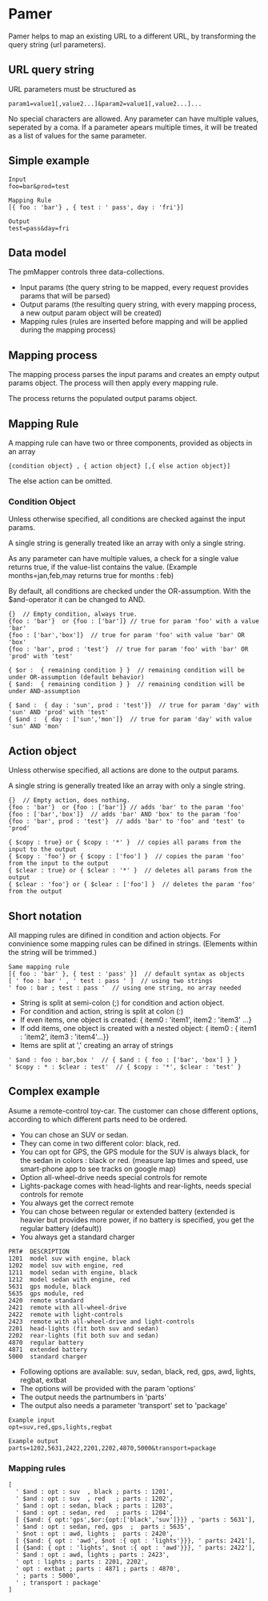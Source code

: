 # Pamer

Pamer helps to map an existing URL to a different URL, by transforming the query string (url parameters).

## URL query string

URL parameters must be structured as 

```
param1=value1[,value2...]&param2=value1[,value2...]...
```

No special characters are allowed.
Any parameter can have multiple values, seperated by a coma.
If a parameter apears multiple times, it will be treated as a list of values for the same parameter.

## Simple example

```
Input
foo=bar&prod=test
```

```
Mapping Rule
[{ foo : 'bar'} , { test : ' pass', day : 'fri'}]
```

```
Output
test=pass&day=fri
```

## Data model

The pmMapper controls three data-collections.

- Input params  (the query string to be mapped, every request provides params that will be parsed)
- Output params (the resulting query string, with every mapping process, a new output param object will be created)
- Mapping rules (rules are inserted before mapping and will be applied during the mapping process)

## Mapping process

The mapping process parses the input params and creates an empty output params object.
The process will then apply every mapping rule.

The process returns the populated output params object.

## Mapping Rule

A mapping rule can have two or three components, provided as objects in an array

```
{condition object} , { action object} [,{ else action object}] 
```

The else action can be omitted.


### Condition Object

Unless otherwise specified, all conditions are checked against the input params.

A single string is generally treated like an array with only a single string.

As any parameter can have multiple values, a check for a single value returns true, if the value-list contains the value.
(Example months=jan,feb,may returns true for months : feb)

By default, all conditions are checked under the OR-assumption.  With the $and-operator it can be changed to AND.

```
{}  // Empty condition, always true.
{foo : 'bar'}  or {foo : ['bar']} // true for param 'foo' with a value 'bar'
{foo : ['bar','box']}  // true for param 'foo' with value 'bar' OR 'box'
{foo : 'bar', prod : 'test'}  // true for param 'foo' with 'bar' OR 'prod' with 'test'
```


```
{ $or :  { remaining condition } }  // remaining condition will be under OR-assumption (default behavior)
{ $and:  { remaining condition } }  // remaining condition will be under AND-assumption

{ $and :  { day : 'sun', prod : 'test'}}  // true for param 'day' with 'sun' AND 'prod' with 'test'
{ $and :  { day : ['sun','mon']}  // true for param 'day' with value 'sun' AND 'mon'

```

## Action object

Unless otherwise specified, all actions are done to the output params.

A single string is generally treated like an array with only a single string.

```
{}  // Empty action, does nothing.
{foo : 'bar'}  or {foo : ['bar']} // adds 'bar' to the param 'foo'
{foo : ['bar','box']}  // adds 'bar' AND 'box' to the param 'foo'
{foo : 'bar', prod : 'test'}  // adds 'bar' to 'foo' and 'test' to 'prod'
```

```
{ $copy : true} or { $copy : '*' }  // copies all params from the input to the output
{ $copy : 'foo'} or { $copy : ['foo'] }  // copies the param 'foo' from the input to the output
{ $clear : true} or { $clear : '*' }  // deletes all params from the output
{ $clear : 'foo'} or { $clear : ['foo'] }  // deletes the param 'foo' from the output
```

## Short notation

All mapping rules are difined in condition and action objects.  For convinience some mapping rules can be difined in strings.
(Elements within the string will be trimmed.)

```
Same mapping rule
[{ foo : 'bar' }, { test : 'pass' }]  // default syntax as objects
[ ' foo : bar ' , ' test : pass ' ]  // using two strings
' foo : bar ; test : pass '  // using one string, no array needed
```

- String is split at semi-colon (;) for condition and action object.
- For condition and action, string is split at colon (:)
- If even items, one object is created: { item0 : 'item1', item2 : 'item3' ...}
- If odd items, one object is created with a nested object:  { item0 : { item1 : 'item2', item3 : 'item4'...}}
- Items are split at ',' creating an array of strings

```
' $and : foo : bar,box '  // { $and : { foo : ['bar', 'box'] } }
' $copy : * : $clear : test'  // { $copy : '*', $clear : 'test' }
```

## Complex example

Asume a remote-control toy-car.  The customer can chose different options, according to which different parts need to be ordered.

- You can chose an SUV or sedan.  
- They can come in two different color:  black, red.
- You can opt for GPS, the GPS module for the SUV is always black, for the sedan in colors : black or red.  (measure lap times and speed, use smart-phone app to see tracks on google map)
- Option all-wheel-drive needs special controls for remote
- Lights-package comes with head-lights and rear-lights, needs special controls for remote
- You always get the correct remote
- You can chose between regular or extended battery (extended is heavier but provides more power, if no battery is specified, you get the regular battery (default))
- You always get a standard charger


```
PRT#  DESCRIPTION
1201  model suv with engine, black
1202  model suv with engine, red
1211  model sedan with engine, black
1212  model sedan with engine, red
5631  gps module, black
5635  gps module, red
2420  remote standard
2421  remote with all-wheel-drive
2422  remote with light-controls
2423  remote with all-wheel-drive and light-controls
2201  head-lights (fit both suv and sedan)
2202  rear-lights (fit both suv and sedan)
4870  regular battery
4871  extended battery
5000  standard charger
```

- Following options are available:  suv, sedan, black, red, gps, awd, lights, regbat, extbat
- The options will be provided with the param 'options'
- The output needs the partnumbers in 'parts'
- The output also needs a parameter 'transport' set to 'package'

```
Example input
opt=suv,red,gps,lights,regbat

Example output
parts=1202,5631,2422,2201,2202,4870,5000&transport=package
```

### Mapping rules

```
[
  ' $and : opt : suv  , black ; parts : 1201',
  ' $and : opt : suv  , red   ; parts : 1202',
  ' $and : opt : sedan, black ; parts : 1203',
  ' $and : opt : sedan, red   ; parts : 1204',
  [ {$and: { opt:'gps',$or:{opt:['black','suv']}}} , 'parts : 5631'],
  ' $and : opt : sedan, red, gps  ;  parts : 5635',
  ' $not : opt : awd, lights ;  parts : 2420',
  [ {$and: { opt : 'awd', $not :{ opt : 'lights'}}}, ' parts: 2421'],
  [ {$and: { opt : 'lights', $not :{ opt : 'awd'}}}, ' parts: 2422'],
  ' $and : opt : awd, lights ; parts : 2423',
  ' opt : lights ; parts : 2201, 2202',
  ' opt : extbat ; parts : 4871 ; parts : 4870',
  ' ; parts : 5000',
  ' ; transport : package'
]
```
